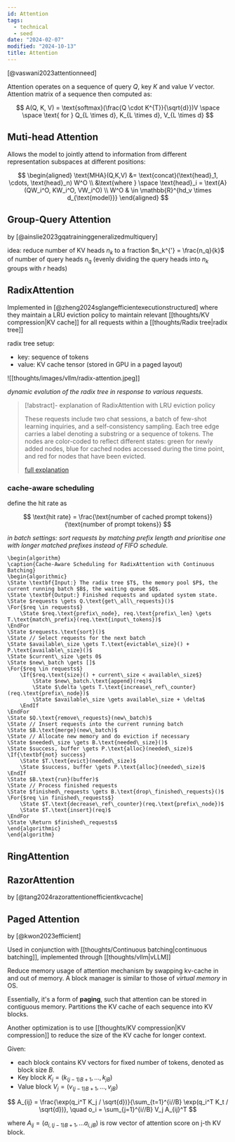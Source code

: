 ```yaml
---
id: Attention
tags:
  - technical
  - seed
date: "2024-02-07"
modified: "2024-10-13"
title: Attention
---
```


[@vaswani2023attentionneed]

Attention operates on a sequence of query $Q$, key $K$ and value $V$ vector. Attention matrix of a sequence then computed as:

$$
A(Q, K, V) = \text{softmax}(\frac{Q \cdot K^{T}}{\sqrt{d}})V \space \space \text{ for } Q_{L \times d}, K_{L \times d}, V_{L \times d}
$$

## Muti-head Attention

Allows the model to jointly attend to information from different representation subspaces at different positions:

$$
\begin{aligned}
\text{MHA}(Q,K,V) &= \text{concat}(\text{head}_1, \cdots, \text{head}_n) W^O \\
&\text{where } \space \text{head}_i = \text{A}(QW_i^O, KW_i^O, VW_i^O) \\
W^O & \in \mathbb{R}^{hd_v \times d_{\text{model}}}
\end{aligned}
$$

## Group-Query Attention

by [@ainslie2023gqatraininggeneralizedmultiquery]

idea: reduce number of KV heads $n_k$ to a fraction $n_k^{'} = \frac{n_q}{k}$ of number of query heads $n_q$ (evenly dividing the query heads into $n_k$ groups with $r$ heads)

## RadixAttention

Implemented in [@zheng2024sglangefficientexecutionstructured] where they maintain a LRU eviction policy to maintain relevant [[thoughts/KV compression|KV cache]] for all requests within a [[thoughts/Radix tree|radix tree]]

radix tree setup:

- key: sequence of tokens
- value: KV cache tensor (stored in GPU in a paged layout)

![[thoughts/images/vllm/radix-attention.jpeg]]

_dynamic evolution of the radix tree in response to various requests._

> [!abstract]- explanation of RadixAttention with LRU eviction policy
>
> These requests include two chat sessions, a batch of few-shot learning inquiries, and a self-consistency sampling. Each tree edge carries a label denoting a substring or a sequence of tokens. The nodes are color-coded to reflect different states: green for newly added nodes, blue for cached nodes accessed during the time point, and red for nodes that have been evicted.
>
> [full explanation](https://lmsys.org/blog/2024-01-17-sglang/#backend-automatic-kv-cache-reuse-with-radixattention)

### cache-aware scheduling

define the hit rate as

$$
\text{hit rate} = \frac{\text{number of cached prompt tokens}}{\text{number of prompt tokens}}
$$

_in batch settings: sort requests by matching prefix length and prioritise one with longer matched prefixes instead of FIFO schedule._

```pseudo
\begin{algorithm}
\caption{Cache-Aware Scheduling for RadixAttention with Continuous Batching}
\begin{algorithmic}
\State \textbf{Input:} The radix tree $T$, the memory pool $P$, the current running batch $B$, the waiting queue $Q$.
\State \textbf{Output:} Finished requests and updated system state.
\State $requests \gets Q.\text{get\_all\_requests}()$
\For{$req \in requests$}
    \State $req.\text{prefix\_node}, req.\text{prefix\_len} \gets T.\text{match\_prefix}(req.\text{input\_tokens})$
\EndFor
\State $requests.\text{sort}()$
\State // Select requests for the next batch
\State $available\_size \gets T.\text{evictable\_size}() + P.\text{available\_size}()$
\State $current\_size \gets 0$
\State $new\_batch \gets []$
\For{$req \in requests$}
    \If{$req.\text{size}() + current\_size < available\_size$}
        \State $new\_batch.\text{append}(req)$
        \State $\delta \gets T.\text{increase\_ref\_counter}(req.\text{prefix\_node})$
        \State $available\_size \gets available\_size + \delta$
    \EndIf
\EndFor
\State $Q.\text{remove\_requests}(new\_batch)$
\State // Insert requests into the current running batch
\State $B.\text{merge}(new\_batch)$
\State // Allocate new memory and do eviction if necessary
\State $needed\_size \gets B.\text{needed\_size}()$
\State $success, buffer \gets P.\text{alloc}(needed\_size)$
\If{\textbf{not} success}
    \State $T.\text{evict}(needed\_size)$
    \State $success, buffer \gets P.\text{alloc}(needed\_size)$
\EndIf
\State $B.\text{run}(buffer)$
\State // Process finished requests
\State $finished\_requests \gets B.\text{drop\_finished\_requests}()$
\For{$req \in finished\_requests$}
    \State $T.\text{decrease\_ref\_counter}(req.\text{prefix\_node})$
    \State $T.\text{insert}(req)$
\EndFor
\State \Return $finished\_requests$
\end{algorithmic}
\end{algorithm}
```

## RingAttention

## RazorAttention

by [@tang2024razorattentionefficientkvcache]

## Paged Attention

by [@kwon2023efficient]

Used in conjunction with [[thoughts/Continuous batching|continuous batching]], implemented through [[thoughts/vllm|vLLM]]

Reduce memory usage of attention mechanism by swapping kv-cache in and out of memory. A block manager is similar to those of _virtual memory_ in OS.

Essentially, it's a form of **paging**, such that attention can be stored in contiguous memory.
Partitions the KV cache of each sequence into KV blocks.

Another optimization is to use [[thoughts/KV compression|KV compression]] to reduce the size of the KV cache for longer context.

Given:

- each block contains KV vectors for fixed number of tokens, denoted as block size $B$.
- Key block $K_j= (k_{(j-1)B+1}, \ldots, k_{jB})$
- Value block $V_j= (v_{(j-1)B+1}, \ldots, v_{jB})$

$$
A_{ij} = \frac{\exp(q_i^T K_j / \sqrt{d})}{\sum_{t=1}^{i//B} \exp(q_i^T K_t / \sqrt{d})}, \quad o_i = \sum_{j=1}^{i//B} V_j A_{ij}^T
$$

where $A_{ij}=(a_{i,(j-1)B+1}, \ldots a_{i,jB})$ is row vector of attention score on j-th KV block.
